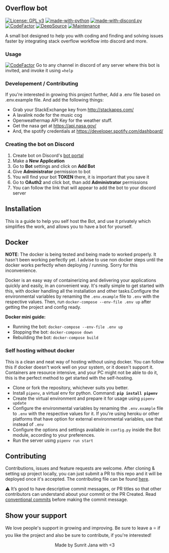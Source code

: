 ## Overflow bot


[![License: GPL v3](https://img.shields.io/badge/License-GPLv3-blue.svg)](./LICENSE)
[![made-with-python](https://img.shields.io/badge/Made%20with-Python%203.8-ffe900.svg?longCache=true&style=flat-square&colorB=00a1ff&logo=python&logoColor=88889e)](https://www.python.org/)
[![made-with-discord.py](https://img.shields.io/badge/Using-discord.py-ffde57.svg?longCache=true&style=flat-square&colorB=4584b6&logo=discord&logoColor=7289DA)](https://github.com/Rapptz/discord.py)
[![CodeFactor](https://www.codefactor.io/repository/github/janasunrise/overflow-discord-bot/badge)](https://www.codefactor.io/repository/github/janasunrise/overflow-discord-bot)
[![DeepSource](https://deepsource.io/gh/janaSunrise/overflow-discord-bot.svg/?label=active+issues&show_trend=true)](https://deepsource.io/gh/janaSunrise/overflow-discord-bot/?ref=repository-badge)
[![Maintenance](https://img.shields.io/badge/Maintained%3F-yes-green.svg)](https://gitHub.com/janaSunrise/overflow-discord-bot/graphs/commit-activity)

A small bot designed to help you with coding and finding and solving 
issues faster by integrating stack overflow workflow into discord and more.

### Usage
[![CodeFactor](https://www.codefactor.io/repository/github/janasunrise/overflow-discord-bot/badge)](https://www.codefactor.io/repository/github/janasunrise/overflow-discord-bot)
Go to any channel in discord of any server where this bot is invited, and 
invoke it using `=help`

### Developement / Contributing

If you're interested in growing this project further,
Add a .env file based on .env.example file. And add the following things:

- Grab your StackExchange key from http://stackapps.com/
- A lavalink node for the music cog
- Openweathermap API Key for the weather stuff.
- Get the nasa get at https://api.nasa.gov/
- And, the spotify credentials at https://developer.spotify.com/dashboard/

### Creating the bot on Discord

1. Create bot on Discord's [bot portal](https://discord.com/developers/applications/)
2. Make a **New Application**
3. Go to **Bot** settings and click on **Add Bot**
4. Give **Administrator** permission to bot
5. You will find your bot **TOKEN** there, it is important that you save it
6. Go to **OAuth2** and click bot, than add **Administrator** permissions
7. You can follow the link that will appear to add the bot to your discord server


## Installation

This is a guide to help you self host the Bot, and use it privately which simplifies the work, and allows you to have
a bot for yourself.

## Docker

**NOTE**: The docker is being tested and being made to worked properly. It hasn't been working perfectly yet. I advise
to use non docker steps until the docker works perfectly when deploying / running. Sorry for this inconvenience.

Docker is an easy way of containerizing and delivering your applications quickly and easily, in an 
convenient way. It's really simple to get started with this, with docker handling all the installation
and other tasks.Configure the environmental variables by renaming the `.env.example` file to `.env` with the respective 
values. Then, run `docker-compose --env-file .env up` after getting the project and config ready.

**Docker mini guide:**

- Running the bot: `docker-compose --env-file .env up`
- Stopping the bot: `docker-compose down`
- Rebuilding the bot: `docker-compose build`

### Self hosting without docker

This is a clean and neat way of hosting without using docker. You can follow this if docker doesn't work
well on your system, or it doesn't support it. Containers are resource intensive, and your PC might not
be able to do it, this is the perfect method to get started with the self-hosting.

- Clone or fork the repository, whichever suits you better.
- Install `pipenv`, a virtual env for python. Command: **`pip install pipenv`**
- Create the virtual environment and prepare it for usage using `pipenv update`
- Configure the environmental variables by renaming the `.env.example` file to `.env` with the respective 
  values for it. If you're using heroku or other platforms that have option for external environmental
  variables, use that instead of `.env`
- Configure the options and settings available in `config.py` inside the Bot module, according to your
  preferences.
- Run the server using `pipenv run start`

## Contributing

Contributions, issues and feature requests are welcome. After cloning & setting up project locally, you 
can just submit a PR to this repo and it will be deployed once it's accepted. The contributing file can be 
found 
[here](https://github.com/janaSunrise/overflow-discord-bot/blob/main/CONTRIBUTING.md).

⚠️ It’s good to have descriptive commit messages, or PR titles so that other contributors can understand about your 
commit or the PR Created. Read [conventional commits](https://www.conventionalcommits.org/en/v1.0.0-beta.3/) 
before making the commit message.

## Show your support

We love people's support in growing and improving. Be sure to leave a ⭐️ if you like the project and 
also be sure to contribute, if you're interested!


<div align="center">
Made by Sunrit Jana with <3
</div>

